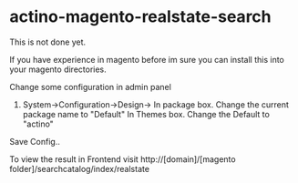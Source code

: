 # actino-magento-realstate-search

This is not done yet.

If you have experience in magento before im sure you can install this into your magento directories.

Change some configuration in admin panel
1. System->Configuration->Design->
  In package box.
    Change the current package name to "Default"
  In Themes box.
    Change the Default to "actino"


Save Config..


To view the result in Frontend visit http://[domain]/[magento folder]/searchcatalog/index/realstate



  
